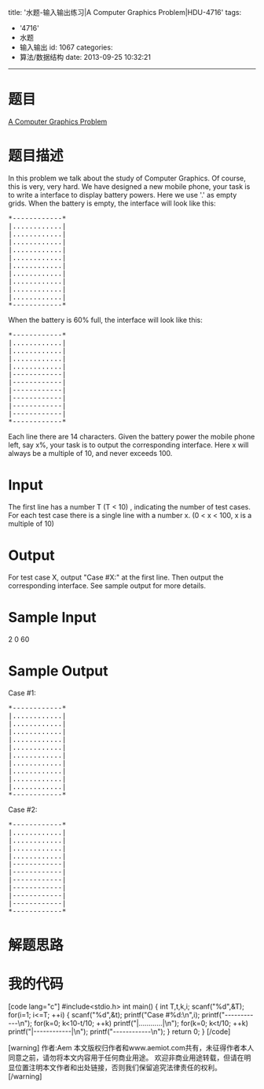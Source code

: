 title: '水题-输入输出练习|A Computer Graphics Problem|HDU-4716'
tags:
  - '4716'
  - 水题
  - 输入输出
id: 1067
categories:
  - 算法/数据结构
date: 2013-09-25 10:32:21
---

# 题目

[A Computer Graphics Problem](http://acm.hdu.edu.cn/showproblem.php?pid=4716 "http://acm.hdu.edu.cn/showproblem.php?pid=4716")

# 题目描述

In this problem we talk about the study of Computer Graphics. Of course, this is very, very hard.
We have designed a new mobile phone, your task is to write a interface to display battery powers.
Here we use '.' as empty grids.
When the battery is empty, the interface will look like this:
<pre>*------------*
|............|
|............|
|............|
|............|
|............|
|............|
|............|
|............|
|............|
|............|
*------------*</pre>
When the battery is 60% full, the interface will look like this:
<pre>*------------*
|............|
|............|
|............|
|............|
|------------|
|------------|
|------------|
|------------|
|------------|
|------------|
*------------*</pre>
Each line there are 14 characters.
Given the battery power the mobile phone left, say x%, your task is to output the corresponding interface. Here x will always be a multiple of 10, and never exceeds 100.

# Input

The first line has a number T (T &lt; 10) , indicating the number of test cases.
For each test case there is a single line with a number x. (0 &lt; x &lt; 100, x is a multiple of 10)

# Output

For test case X, output "Case #X:" at the first line. Then output the corresponding interface.
See sample output for more details.

# Sample Input

2
0
60

# Sample Output

Case #1:
<pre>*------------*
|............|
|............|
|............|
|............|
|............|
|............|
|............|
|............|
|............|
|............|
*------------*</pre>
Case #2:
<pre>*------------*
|............|
|............|
|............|
|............|
|------------|
|------------|
|------------|
|------------|
|------------|
|------------|
*------------*</pre>

# 解题思路

# 我的代码

[code lang="c"]
#include&lt;stdio.h&gt;
int main()
{
	int T,t,k,i;
	scanf(&quot;%d&quot;,&amp;T);
	for(i=1; i&lt;=T; ++i)
	{
		scanf(&quot;%d&quot;,&amp;t);
		printf(&quot;Case #%d:\n&quot;,i);
		printf(&quot;*------------*\n&quot;);
		for(k=0; k&lt;10-t/10; ++k)
			printf(&quot;|............|\n&quot;);
		for(k=0; k&lt;t/10; ++k)
			printf(&quot;|------------|\n&quot;);
		printf(&quot;*------------*\n&quot;);
	}
	return 0;
}
[/code]

[warning]
作者:Aem
本文版权归作者和www.aemiot.com共有，未征得作者本人同意之前，请勿将本文内容用于任何商业用途。 欢迎非商业用途转载，但请在明显位置注明本文作者和出处链接，否则我们保留追究法律责任的权利。
[/warning]